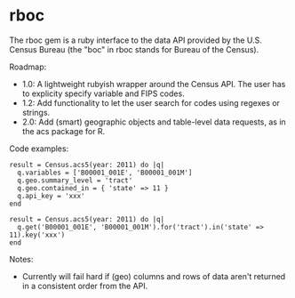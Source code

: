 # rboc

The rboc gem is a ruby interface to the data API provided by the U.S. Census Bureau (the "boc" in rboc stands for Bureau of the Census).

Roadmap:
* 1.0: A lightweight rubyish wrapper around the Census API. The user has to explicity specify variable and FIPS codes.
* 1.2: Add functionality to let the user search for codes using regexes or strings.
* 2.0: Add (smart) geographic objects and table-level data requests, as in the acs package for R.

Code examples:

    result = Census.acs5(year: 2011) do |q|
      q.variables = ['B00001_001E', 'B00001_001M']
      q.geo.summary_level = 'tract'
      q.geo.contained_in = { 'state' => 11 }
      q.api_key = 'xxx'
    end
    
    result = Census.acs5(year: 2011) do |q|
      q.get('B00001_001E', 'B00001_001M').for('tract').in('state' => 11).key('xxx')
    end
    
Notes:
* Currently will fail hard if (geo) columns and rows of data aren't returned in a consistent order from the API.
